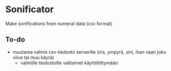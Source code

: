 # Sonificator
Make sonifications from numeral data (csv format)


## To-do 

- muutama valmis csv-tiedosto serverille (iris, ympyrä, sini, ihan vaan joku viiva tai muu käyrä)
  - valmiille tiedostoille valitsimet käyttöliittymään
